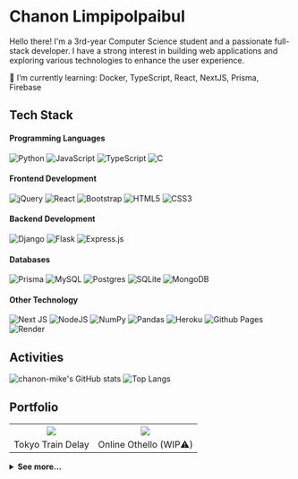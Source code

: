 # Chanon Limpipolpaibul

Hello there! I'm a 3rd-year Computer Science student and a passionate full-stack developer. I have a strong interest in building web applications and exploring various technologies to enhance the user experience.

🌱 I’m currently learning: Docker, TypeScript, React, NextJS, Prisma, Firebase


## Tech Stack

#### Programming Languages

![Python](https://img.shields.io/badge/python-3670A0?style=for-the-badge&logo=python&logoColor=ffdd54) ![JavaScript](https://img.shields.io/badge/javascript-%23323330.svg?style=for-the-badge&logo=javascript&logoColor=%23F7DF1E) ![TypeScript](https://img.shields.io/badge/typescript-%23007ACC.svg?style=for-the-badge&logo=typescript&logoColor=white) ![C](https://img.shields.io/badge/c-%2300599C.svg?style=for-the-badge&logo=c&logoColor=white) 

#### Frontend Development

![jQuery](https://img.shields.io/badge/jquery-%230769AD.svg?style=for-the-badge&logo=jquery&logoColor=white) ![React](https://img.shields.io/badge/react-%2320232a.svg?style=for-the-badge&logo=react&logoColor=%2361DAFB) ![Bootstrap](https://img.shields.io/badge/bootstrap-%238511FA.svg?style=for-the-badge&logo=bootstrap&logoColor=white) ![HTML5](https://img.shields.io/badge/html5-%23E34F26.svg?style=for-the-badge&logo=html5&logoColor=white) ![CSS3](https://img.shields.io/badge/css3-%231572B6.svg?style=for-the-badge&logo=css3&logoColor=white) 

#### Backend Development

![Django](https://img.shields.io/badge/django-%23092E20.svg?style=for-the-badge&logo=django&logoColor=white) ![Flask](https://img.shields.io/badge/flask-%23000.svg?style=for-the-badge&logo=flask&logoColor=white) ![Express.js](https://img.shields.io/badge/express.js-%23404d59.svg?style=for-the-badge&logo=express&logoColor=%2361DAFB) 

#### Databases

![Prisma](https://img.shields.io/badge/Prisma-3982CE?style=for-the-badge&logo=Prisma&logoColor=white) ![MySQL](https://img.shields.io/badge/mysql-%2300f.svg?style=for-the-badge&logo=mysql&logoColor=white) ![Postgres](https://img.shields.io/badge/postgres-%23316192.svg?style=for-the-badge&logo=postgresql&logoColor=white) ![SQLite](https://img.shields.io/badge/sqlite-%2307405e.svg?style=for-the-badge&logo=sqlite&logoColor=white) ![MongoDB](https://img.shields.io/badge/MongoDB-%234ea94b.svg?style=for-the-badge&logo=mongodb&logoColor=white) 


#### Other Technology

![Next JS](https://img.shields.io/badge/Next-black?style=for-the-badge&logo=next.js&logoColor=white) ![NodeJS](https://img.shields.io/badge/node.js-6DA55F?style=for-the-badge&logo=node.js&logoColor=white) ![NumPy](https://img.shields.io/badge/numpy-%23013243.svg?style=for-the-badge&logo=numpy&logoColor=white) ![Pandas](https://img.shields.io/badge/pandas-%23150458.svg?style=for-the-badge&logo=pandas&logoColor=white) ![Heroku](https://img.shields.io/badge/heroku-%23430098.svg?style=for-the-badge&logo=heroku&logoColor=white) ![Github Pages](https://img.shields.io/badge/github%20pages-121013?style=for-the-badge&logo=github&logoColor=white) ![Render](https://img.shields.io/badge/Render-%46E3B7.svg?style=for-the-badge&logo=render&logoColor=white)

## Activities
![chanon-mike's GitHub stats](https://github-readme-stats.vercel.app/api?username=chanon-mike&show_icons=true&theme=tokyonight)
![Top Langs](https://github-readme-stats.vercel.app/api/top-langs/?username=chanon-mike&exclude_repo=camelot&theme=tokyonight&layout=compact)


## Portfolio

<table>
  <tr>
    <th>
      <a href=https://github.com/chanon-mike/tokyo-train-delays>
        <img src=https://github.com/chanon-mike/chanon-mike/assets/27944646/091549e8-0d3b-4323-9daa-53778b6bfdd1>
      </a>
    </th>
    <th>
      <a href=https://github.com/chanon-mike/network-othello>
        <img src=https://github.com/chanon-mike/chanon-mike/assets/27944646/e08c26e4-b2a5-4a7e-898e-9caeb21677ea>
      </a>
    </th>
  </tr>
  <tr><td>Tokyo Train Delay</td><td>Online Othello (WIP⚠️)</td></tr>
</table>


<details><summary><b>See more...</b></summary>
<table>
  <tr>
    <th>
      <a href=https://github.com/chanon-mike/camelot>
        <img src=https://github.com/chanon-mike/chanon-mike/assets/27944646/8a25d945-1eff-4734-8660-55c8f944721a>
      </a>
    </th>
    <th>
      <a href=https://github.com/chanon-mike/minesweeper>
        <img src=https://github.com/chanon-mike/chanon-mike/assets/27944646/c8bffaad-3316-4b3d-87cc-cacde4923d18>
      </a>
    </th>
  </tr>


  <tr><td>Camelot</td><td>Minesweeper</td></tr>
  
  <tr>
    <th>
      <a href=https://github.com/chanon-mike/iniad-forum>
        <img src=https://github.com/chanon-mike/chanon-mike/assets/27944646/3adc3442-df15-4b22-bb21-02f86009a257>
      </a>
    </th>
    <th>
      <a href=https://github.com/chanon-mike/iniad-notetaker>
        <img src=https://github.com/chanon-mike/chanon-mike/assets/27944646/a05f554b-7f9e-4199-b035-fc3e9714cab6>
      </a>
    </th>
  </tr>
  <tr><td>INIAD Forum</td><td>INIAD MOOCs Note Automation (WIP⚠️)(</td></tr>
</table>
</details>
